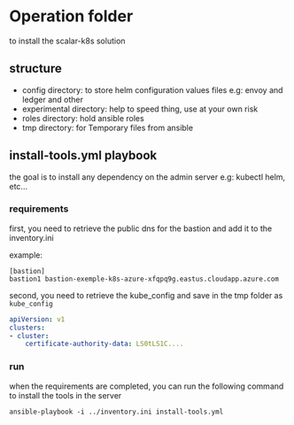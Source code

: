 # Operation folder

to install the scalar-k8s solution

## structure

* config directory: to store helm configuration values files e.g: envoy and ledger and other
* experimental directory: help to speed thing, use at your own risk
* roles directory: hold ansible roles
* tmp directory: for Temporary files from ansible

## install-tools.yml playbook

the goal is to install any dependency on the admin server e.g: kubectl helm, etc...

### requirements

first, you need to retrieve the public dns for the bastion and add it to the inventory.ini

example:

```console
[bastion]
bastion1 bastion-exemple-k8s-azure-xfqpq9g.eastus.cloudapp.azure.com
```

second, you need to retrieve the kube_config and save in the tmp folder as `kube_config`

```yml
apiVersion: v1
clusters:
- cluster:
    certificate-authority-data: LS0tLS1C....
```

### run

when the requirements are completed, you can run the following command to install the tools in the server

```console
ansible-playbook -i ../inventory.ini install-tools.yml
```